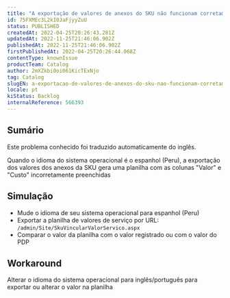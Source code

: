 ```yaml
---
title: "A exportação de valores de anexos do SKU não funcionam corretamente para sistemas operacionais em espanhol"
id: 75FXMEc3L2kI0JaFjyyZuU
status: PUBLISHED
createdAt: 2022-04-25T20:26:43.281Z
updatedAt: 2022-11-25T21:46:06.902Z
publishedAt: 2022-11-25T21:46:06.902Z
firstPublishedAt: 2022-04-25T20:26:44.068Z
contentType: knownIssue
productTeam: Catalog
author: 2mXZkbi0oi061KicTExNjo
tag: Catalog
slugEN: a-exportacao-de-valores-de-anexos-do-sku-nao-funcionam-corretamente-para-sistemas-operacionais-em-espanhol
locale: pt
kiStatus: Backlog
internalReference: 566393
---
```


## Sumário

<div class="alert alert-info">
  <p>Este problema conhecido foi traduzido automaticamente do inglês.</p>
</div>


Quando o idioma do sistema operacional é o espanhol (Peru), a exportação dos valores dos anexos da SKU gera uma planilha com as colunas "Valor" e "Custo" incorretamente preenchidas



## Simulação


- Mude o idioma de seu sistema operacional para espanhol (Peru)
- Exportar a planilha de valores de serviço por URL: `/admin/Site/SkuVincularValorServico.aspx`
- Comparar o valor da planilha com o valor registrado ou com o valor do PDP



## Workaround


Alterar o idioma do sistema operacional para inglês/português para exportar ou alterar o valor na planilha

